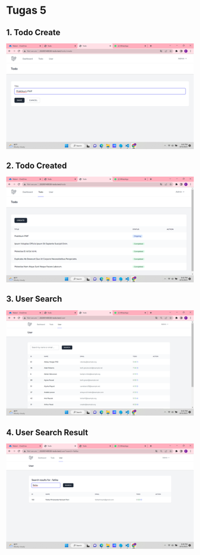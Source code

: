 # Tugas 5

## 1. Todo Create
![Alt text](screenshot/tugas5/Screenshot%20(451).png)
## 2. Todo Created
![Alt text](screenshot/tugas5/Screenshot%20(452).png)
## 3. User Search
![Alt text](Screenshot/tugas5/Screenshot%20(453).png)
## 4. User Search Result
![Alt text](Screenshot/tugas5/Screenshot%20(454).png)
